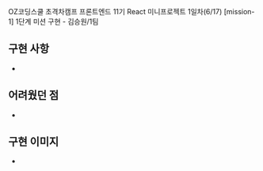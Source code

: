 OZ코딩스쿨 초격차캠프 프론트엔드 11기 React 미니프로젝트 1일차(6/17)
[mission-1] 1단계 미션 구현 - 김승원/1팀

## 구현 사항

-

## 어려웠던 점

-

## 구현 이미지

-
